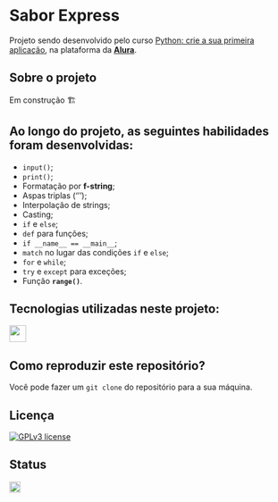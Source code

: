 # Sabor Express

Projeto sendo desenvolvido pelo curso [Python: crie a sua primeira aplicação](https://cursos.alura.com.br/course/python-crie-sua-primeira-aplicacao), na plataforma da **[Alura](https://www.alura.com.br/)**.

## Sobre o projeto
Em construção 🏗️

## Ao longo do projeto, as seguintes habilidades foram desenvolvidas:
- `input()`;
- `print()`;
- Formatação por **f-string**;
- Aspas triplas (‘’’);
- Interpolação de strings;
- Casting;
- `if` e `else`;
- `def` para funções;
- `if __name__ == __main__`;
- `match` no lugar das condições `if` e `else`;
- `for` e `while`;
- `try` e `except` para exceções;
- Função **`range()`**.

## Tecnologias utilizadas neste projeto:
<img height="30" src="https://img.shields.io/badge/python-3670A0?style=for-the-badge&logo=python&logoColor=ffdd54">

## Como reproduzir este repositório?
Você pode fazer um `git clone` do repositório para a sua máquina.

## Licença
[![GPLv3 license](https://img.shields.io/badge/License-GPLv3-blue.svg)](http://perso.crans.org/besson/LICENSE.html)

## Status
<img height="20" src="https://img.shields.io/badge/Em%20progresso-yellow">
